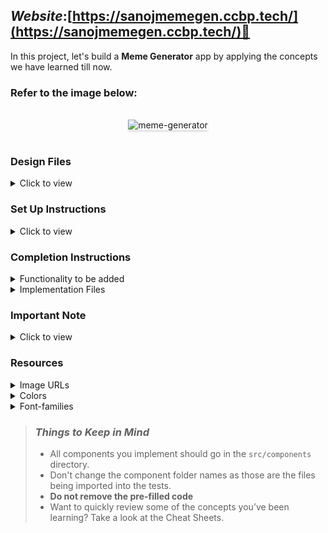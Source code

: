 ## **_Website_**:[https://sanojmemegen.ccbp.tech/](https://sanojmemegen.ccbp.tech/)🔗


In this project, let's build a **Meme Generator** app by applying the concepts we have learned till now.

### Refer to the image below:

<br/>
<div style="text-align: center;">
    <img src="https://assets.ccbp.in/frontend/content/react-js/meme-generator-output.gif" alt="meme-generator" style="max-width:70%;box-shadow:0 2.8px 2.2px rgba(0, 0, 0, 0.12)">
</div>
<br/>

### Design Files

<details>
<summary>Click to view</summary>

- [Extra Small (Size < 576px) and Small (Size >= 576px)](https://assets.ccbp.in/frontend/content/react-js/meme-generator-sm-output-v0.png)
- [Medium (Size >= 768px), Large (Size >= 992px) and Extra Large (Size >= 1200px)](https://assets.ccbp.in/frontend/content/react-js/meme-generator-lg-output-v0.png)

</details>

### Set Up Instructions

<details>
<summary>Click to view</summary>

- Download dependencies by running `npm install`
- Start up the app using `npm start`
</details>

### Completion Instructions

<details>
<summary>Functionality to be added</summary>
<br/>

The app must have the following functionalities

- Initially, values in the inputs elements should be empty and the selected value in the select element should be the first item in the given fontSizesOptionsList
- When non-empty values are provided for **Image Url**, **Top Text**, **Bottom Text**, and **Font Size** and the **Generate** button is clicked
  - The Image URL that has been provided should be applied as a background-image for the generated meme
  - The given Top and Bottom text values should be at the top and bottom of the generated meme
  - The selected font size value should be applied for both top and bottom text of the generated meme

</details>

<details>

<summary>Implementation Files</summary>
<br/>

Use these files to complete the implementation:

- `src/App.js`
- `src/components/MemeGenerator/index.js`
- `src/components/MemeGenerator/styledComponents.js`

</details>

### Important Note

<details>
<summary>Click to view</summary>

<br/>

**The following instructions are required for the tests to pass**

- The HTML container element for the generated meme should have `data-testid` attribute value as **meme**
- When Styled Components are used, `data-testid` attribute should be used instead of `testid` attribute

</details>

### Resources

<details>
<summary>Image URLs</summary>

- [https://assets.ccbp.in/frontend/react-js/nature-img.png](https://assets.ccbp.in/frontend/react-js/nature-img.png)

</details>

<details>
<summary>Colors</summary>

<br/>

<div style="background-color: #35469c; width: 150px; padding: 10px; color: black">Hex: #35469c</div>
<div style="background-color: #7e858e; width: 150px; padding: 10px; color: black">Hex: #7e858e</div>
<div style="background-color: #5a7184; width: 150px; padding: 10px; color: black">Hex: #5a7184</div>
<div style="background-color: #ffffff; width: 150px; padding: 10px; color: black">Hex: #ffffff</div>
<div style="background-color: #d7dfe9; width: 150px; padding: 10px; color: black">Hex: #d7dfe9</div>
<div style="background-color: #1e293b; width: 150px; padding: 10px; color: black">Hex: #1e293b</div>
<div style="background-color: #0b69ff; width: 150px; padding: 10px; color: black">Hex: #0b69ff</div>

</details>

<details>
<summary>Font-families</summary>

- Open Sans

</details>

> ### _Things to Keep in Mind_
>
> - All components you implement should go in the `src/components` directory.
> - Don't change the component folder names as those are the files being imported into the tests.
> - **Do not remove the pre-filled code**
> - Want to quickly review some of the concepts you’ve been learning? Take a look at the Cheat Sheets.
